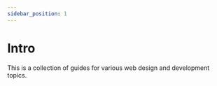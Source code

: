 ```yaml
---
sidebar_position: 1
---
```


# Intro

This is a collection of guides for various web design and development topics.

